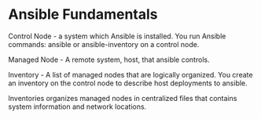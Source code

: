 # Ansible Fundamentals
Control Node - a system which Ansible is installed. You run Ansible commands: ansible or ansible-inventory on a control node.

 

Managed Node - A remote system, host, that ansible controls.

 

Inventory - A list of managed nodes that are logically organized. You create an inventory on the control node to describe host deployments to ansible.

 

Inventories organizes managed nodes in centralized files that contains system information and network locations.
